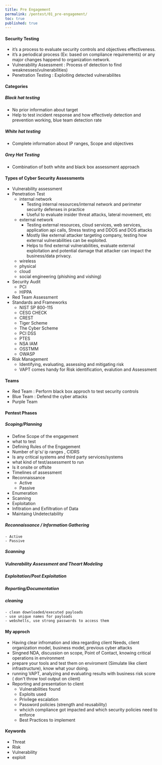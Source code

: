 ```yaml
---
title: Pre Engagement
permalink: /pentest/01_pre-engagement/
toc: true
published: true
---
```


#### Security Testing
- it’s a process to evaluate security controls and objectives effectiveness.
- it’s a periodical process (Ex: based on compliance requirements) or any major changes happend to organization network.
- Vulnerability Assessment : Process of detection to find weaknesses(vulnerabilities)
- Penetration Testing : Exploiting detected vulnerabilites

#### Categories 
##### Black hat testing
- No prior information about target 
- Help to test incident response and how effectively detection and prevention working, blue team detection rate
##### White hat testing 
- Complete information about IP ranges, Scope and objectives
##### Grey Hat Testing 
- Combination of both white and black box assessment approach 
#### Types of Cyber Security Assessments 
- Vulnerability assessment
- Penetration Test
	- internal network
		- Testing internal resources/internal network and perimeter security defenses in practice 
		- Useful to evaluate insider threat attacks, lateral movement, etc 
	- external network
		- Testing external resources, cloud services, web services, application api calls, Stress testing and DDOS and DOS attacks 
		- Mostly like external attacker targeting company, testing how external vulnerabilities can be exploited.
		- Helps to find external vulnerabilities, evaluate external exploitation and potential damage that attacker can impact the business/data privacy. 
	- wireless
	- physical 
	- cloud
	- social engineering (phishing and vishing)
- Security Audit
	- PCI
	- HIPPA
- Red Team Assessment 
- Standards and Frameworks
	-  NIST SP 800-115
 	-  CESG CHECK
 	-  CREST
	-  Tiger Scheme
 	-  The Cyber Scheme
	-  PCI DSS
 	-  PTES
	-  NSA IAM
	-  OSSTMM
	-  OWASP
- Risk Management
	- Identifying, evaluating, assessing and mitigating risk
	- VAPT comes handy for Risk identification, evalution and Assessment 

#### Teams
- Red Team : Perform black box approch to test security controls
- Blue Team : Defend the cyber attacks 
- Purple Team


#### Pentest Phases
##### Scoping/Planning
- Define Scope of the engagement 
- what to test
- Defining Rules of the Engagement 
- Number of ip's/ ip ranges , CIDRS
- Is any critical systems and third party services/systems
- what kind of test/assessment to run
- Is it onsite or offsite
- Timelines of assessment
- Reconnaissance
	- Active
	- Passive
- Enumeration 
- Scanning
- Exploitation
- Infitration and Exfiltration of Data
- Maintaing Undetectability
##### Reconnaissance / Information Gathering
	- Active
	- Passive
##### Scanning
##### Vulnerability Assessment and Theart Modeling
##### Exploitation/Post Exploitation 
##### Reporting/Documentation
##### cleaning 
	- clean downloaded/executed payloads
	- use unique names for payloads
	- webshells, use strong passwords to access them

#### My approch 
- Having clear infromation and idea regarding client Needs, client organization model, business model, previous cyber attacks 
- Singned NDA, discussion on scope,  Point of Contact, knowing critical operations in environment
- prepare your tools and test them on enviroment (Simulate like client infrastructure), know what your doing. 
- running VAPT, analyzing and evaluating results with business risk score ( don't throw tool output on client) 
- Reporting and presentation to client
	- Vulnerabilities found
	- Exploits used
	- Privilege escalation 
	- Password policies (strength and reusability)
	- whcich compliance got impacted and which security policies need to enforce
	- Best Practices to implement 
	
#### Keywords
- Threat
- Risk 
- Vulnerability
- exploit 
